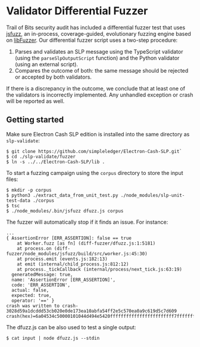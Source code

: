 # Validator Differential Fuzzer

Trail of Bits security audit has included a differential fuzzer test that uses [jsfuzz](https://github.com/fuzzitdev/jsfuzz), an in-process, coverage-guided, evolutionary fuzzing engine based on [libFuzzer](https://llvm.org/docs/LibFuzzer.html). 
Our differential fuzzer script uses a two-step procedure: 

1. Parses and validates an SLP message using the TypeScript validator (using the  `parseSlpOutputScript` function) and the Python validator (using an external script). 
2. Compares the outcome of both: the same message should be rejected or accepted by both validators.

If there is a discrepancy in the outcome, we conclude that at least one of the validators is incorrectly implemented. Any unhandled exception or crash will be reported as well. 

## Getting started

Make sure Electron Cash SLP edition is installed into the same directory as `slp-validate`:

```
$ git clone https://github.com/simpleledger/Electron-Cash-SLP.git`
$ cd ./slp-validate/fuzzer
$ ln -s ../../Electron-Cash-SLP/lib .
```

To start a fuzzing campaign using the `corpus` directory to store the input files: 

```
$ mkdir -p corpus
$ python3 ./extract_data_from_unit_test.py ./node_modules/slp-unit-test-data ./corpus
$ tsc
$ ./node_modules/.bin/jsfuzz dfuzz.js corpus
```

The fuzzer will automatically stop if it finds an issue. For instance:

```
...
{ AssertionError [ERR_ASSERTION]: false == true
    at Worker.fuzz [as fn] (diff-fuzzer/dfuzz.js:1:5181)
    at process.on (diff-fuzzer/node_modules/jsfuzz/build/src/worker.js:45:30)
    at process.emit (events.js:182:13)
    at emit (internal/child_process.js:812:12)
    at process._tickCallback (internal/process/next_tick.js:63:19)
  generatedMessage: true,
  name: 'AssertionError [ERR_ASSERTION]',
  code: 'ERR_ASSERTION',
  actual: false,
  expected: true,
  operator: '==' }
crash was written to crash-3028d59a1dcddd53cb020e0de173ea10abfa54ff2e5c570ea0a9c619d5c7d609
crash(hex)=6a04534c50000101044d494e5420ffffffffffffffffffffffff7fffffffffffffffffffffffffffffffffffffff01ff080000000000000064
```

The dfuzz.js can be also used to test a single output:

```
$ cat input | node dfuzz.js --stdin
```
